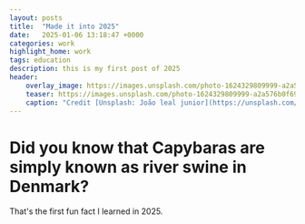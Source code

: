```yaml
---
layout: posts
title:  "Made it into 2025"
date:   2025-01-06 13:18:47 +0000
categories: work
highlight_home: work
tags: education
description: this is my first post of 2025
header:
    overlay_image: https://images.unsplash.com/photo-1624329809999-a2a576b0f690?q=80&w=2071&auto=format&fit=crop&ixlib=rb-4.0.3&ixid=M3wxMjA3fDB8MHxwaG90by1wYWdlfHx8fGVufDB8fHx8fA%3D%3D
    teaser: https://images.unsplash.com/photo-1624329809999-a2a576b0f690?q=80&w=2071&auto=format&fit=crop&ixlib=rb-4.0.3&ixid=M3wxMjA3fDB8MHxwaG90by1wYWdlfHx8fGVufDB8fHx8fA%3D%3D
    caption: "Credit [Unsplash: João leal junior](https://unsplash.com/@jooj1)"
---
```

# Did you know that Capybaras are simply known as river swine in Denmark? 

That's the first fun fact I learned in 2025.
